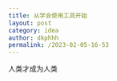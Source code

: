 ```yaml
---
title: 从学会使用工具开始
layout: post
category: idea
author: dkphhh
permalink: /2023-02-05-16-53
---
```

人类才成为人类